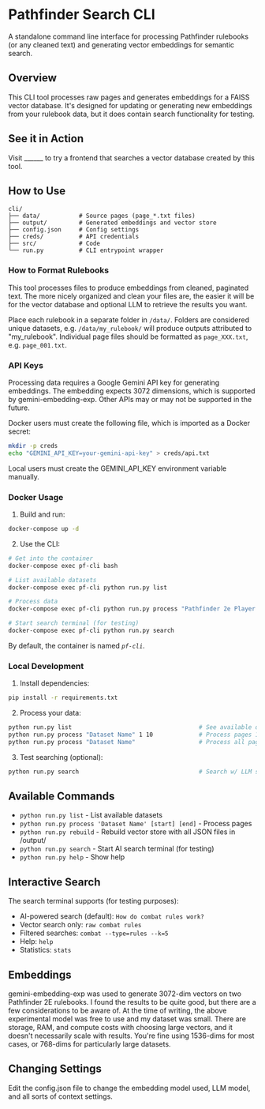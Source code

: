 # Pathfinder Search CLI

A standalone command line interface for processing Pathfinder rulebooks (or any cleaned text) and generating vector embeddings for semantic search.

## Overview

This CLI tool processes raw pages and generates embeddings for a FAISS vector database. It's designed for updating or generating new embeddings from your rulebook data, but it does contain search functionality for testing.

## See it in Action

Visit ______ to try a frontend that searches a vector database created by this tool.

## How to Use

```
cli/
├── data/           # Source pages (page_*.txt files)
├── output/         # Generated embeddings and vector store
├── config.json     # Config settings
├── creds/          # API credentials
├── src/            # Code
└── run.py          # CLI entrypoint wrapper
```

### How to Format Rulebooks

This tool processes files to produce embeddings from cleaned, paginated text. The more nicely organized and clean your files are, the easier it will be for the vector database and optional LLM to retrieve the results you want.

Place each rulebook in a separate folder in `/data/`. Folders are considered unique datasets, e.g. `/data/my_rulebook/` will produce outputs attributed to "my_rulebook". Individual page files should be formatted as `page_XXX.txt`, e.g. `page_001.txt`.

### API Keys

Processing data requires a Google Gemini API key for generating embeddings. The embedding expects 3072 dimensions, which is supported by gemini-embedding-exp. Other APIs may or may not be supported in the future.

Docker users must create the following file, which is imported as a Docker secret:
```bash
mkdir -p creds
echo "GEMINI_API_KEY=your-gemini-api-key" > creds/api.txt
```

Local users must create the GEMINI_API_KEY environment variable manually.

### Docker Usage

1. Build and run:
```bash
docker-compose up -d
```

2. Use the CLI:
```bash
# Get into the container
docker-compose exec pf-cli bash

# List available datasets
docker-compose exec pf-cli python run.py list

# Process data
docker-compose exec pf-cli python run.py process "Pathfinder 2e Player Core - Clean Pages" 1 10

# Start search terminal (for testing)
docker-compose exec pf-cli python run.py search
```
By default, the container is named _`pf-cli`_.

### Local Development

1. Install dependencies:
```bash
pip install -r requirements.txt
```

2. Process your data:
```bash
python run.py list                                    # See available datasets
python run.py process "Dataset Name" 1 10             # Process pages 1-10
python run.py process "Dataset Name"                  # Process all pages
```

3. Test searching (optional):
```bash
python run.py search                                  # Search w/ LLM support or raw vector
```

## Available Commands

- `python run.py list` - List available datasets
- `python run.py process 'Dataset Name' [start] [end]` - Process pages
- `python run.py rebuild` - Rebuild vector store with all JSON files in /output/
- `python run.py search` - Start AI search terminal (for testing)
- `python run.py help` - Show help

## Interactive Search

The search terminal supports (for testing purposes):
- AI-powered search (default): `How do combat rules work?`
- Vector search only: `raw combat rules`
- Filtered searches: `combat --type=rules --k=5`
- Help: `help`
- Statistics: `stats`

## Embeddings

gemini-embedding-exp was used to generate 3072-dim vectors on two Pathfinder 2E rulebooks.
I found the results to be quite good, but there are a few considerations to be aware of.
At the time of writing, the above experimental model was free to use and my dataset was small.
There are storage, RAM, and compute costs with choosing large vectors, and it doesn't necessarily scale with results.
You're fine using 1536-dims for most cases, or 768-dims for particularly large datasets.

## Changing Settings

Edit the config.json file to change the embedding model used, LLM model, and all sorts of context settings.
